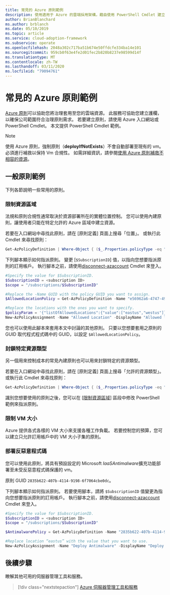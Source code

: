 ```yaml
---
title: 常見的 Azure 原則範例
description: 使用適用于 Azure 的雲端採用架構，藉由使用 PowerShell Cmdlet 建立原則，以確保符合治理原則需求。
author: BrianBlanchard
ms.author: brblanch
ms.date: 05/10/2019
ms.topic: article
ms.service: cloud-adoption-framework
ms.subservice: operate
ms.openlocfilehash: 2048a302c717ba51b674e50ffdcfe334ba14e101
ms.sourcegitcommit: 959cb0f63e4fe2d01fec2b820b8237e98599d14f
ms.translationtype: MT
ms.contentlocale: zh-TW
ms.lasthandoff: 03/11/2020
ms.locfileid: "79094761"
---
```

# <a name="common-azure-policy-examples"></a>常見的 Azure 原則範例

[Azure 原則](https://docs.microsoft.com/azure/governance/policy/overview)可以協助您將治理套用至您的雲端資源。 此服務可協助您建立護欄，以確保公司範圍符合治理原則需求。 若要建立原則，請使用 Azure 入口網站或 PowerShell Cmdlet。 本文提供 PowerShell Cmdlet 範例。

> [!NOTE]
> 使用 Azure 原則，強制原則（**deployIfNotExists**）不會自動部署至現有的 vm。 必須進行補救以保持 Vm 合規性。 如需詳細資訊，請參閱[使用 Azure 原則補救不相容的資源](https://docs.microsoft.com/azure/governance/policy/how-to/remediate-resources)。

## <a name="common-policy-examples"></a>一般原則範例

下列各節說明一些常用的原則。

### <a name="restrict-resource-regions"></a>限制資源區域

法規和原則合規性通常取決於資源部署所在的實體位置控制。 您可以使用內建原則，讓使用者只能在特定允許的 Azure 區域中建立資源。

若要在入口網站中尋找此原則，請在 [原則定義] 頁面上搜尋「位置」。 或執行此 Cmdlet 來尋找原則：

```powershell
Get-AzPolicyDefinition | Where-Object { ($_.Properties.policyType -eq "BuiltIn") -and ($_.Properties.displayName -like "*location*") }
```

下列腳本顯示如何指派原則。 變更 [`$SubscriptionID`] 值，以指向您想要指派原則的訂用帳戶。 執行腳本之前，請使用[disconnect-azaccount](https://docs.microsoft.com/powershell/module/az.accounts/connect-azaccount?view=azps-2.1.0) Cmdlet 來登入。

```powershell
#Specify the value for $SubscriptionID.
$SubscriptionID = <subscription ID>
$scope = "/subscriptions/$SubscriptionID"

#Replace the -Name GUID with the policy GUID you want to assign.
$AllowedLocationPolicy = Get-AzPolicyDefinition -Name "e56962a6-4747-49cd-b67b-bf8b01975c4c"

#Replace the locations with the ones you want to specify.
$policyParam = '{"listOfAllowedLocations":{"value":["eastus","westus"]}}'
New-AzPolicyAssignment -Name "Allowed Location" -DisplayName "Allowed locations for resource creation" -Scope $scope -PolicyDefinition $AllowedLocationPolicy -Location eastus -PolicyParameter $policyparam
```

您也可以使用此腳本來套用本文中討論的其他原則。 只要以您想要套用之原則的 GUID 取代程式程式碼中的 GUID，以設定 `$AllowedLocationPolicy`。

### <a name="block-certain-resource-types"></a>封鎖特定資源類型

另一個用來控制成本的常見內建原則也可以用來封鎖特定的資源類型。

若要在入口網站中尋找此原則，請在 [原則定義] 頁面上搜尋「允許的資源類型」。 或執行此 Cmdlet 來尋找原則：

```powershell
Get-AzPolicyDefinition | Where-Object { ($_.Properties.policyType -eq "BuiltIn") -and ($_.Properties.displayName -like "*allowed resource types") }
```

識別您想要使用的原則之後，您可以在 [[限制資源區域](#restrict-resource-regions)] 區段中修改 PowerShell 範例來指派原則。

### <a name="restrict-vm-size"></a>限制 VM 大小

Azure 提供各式各樣的 VM 大小來支援各種工作負載。 若要控制您的預算，您可以建立只允許訂用帳戶中的 VM 大小子集的原則。

### <a name="deploy-antimalware"></a>部署反惡意程式碼

您可以使用此原則，將具有預設設定的 Microsoft *IaaSAntimalware*擴充功能部署至未受反惡意程式碼保護的 vm。

原則 GUID `2835b622-407b-4114-9198-6f7064cbe0dc`。

下列腳本顯示如何指派原則。 若要使用腳本，請將 `$SubscriptionID` 值變更為指向您想要指派原則的訂用帳戶。 執行腳本之前，請使用[disconnect-azaccount](https://docs.microsoft.com/powershell/module/az.accounts/connect-azaccount?view=azps-2.1.0) Cmdlet 來登入。

```powershell
#Specify the value for $SubscriptionID.
$SubscriptionID = <subscription ID>
$scope = "/subscriptions/$SubscriptionID"

$AntimalwarePolicy = Get-AzPolicyDefinition -Name "2835b622-407b-4114-9198-6f7064cbe0dc"

#Replace location “eastus” with the value that you want to use.
New-AzPolicyAssignment -Name "Deploy Antimalware" -DisplayName "Deploy default Microsoft IaaSAntimalware extension for Windows Server" -Scope $scope -PolicyDefinition $AntimalwarePolicy -Location eastus –AssignIdentity

```

## <a name="next-steps"></a>後續步驟

瞭解其他可用的伺服器管理工具和服務。

> [!div class="nextstepaction"]
> [Azure 伺服器管理工具和服務](./tools-services.md)
